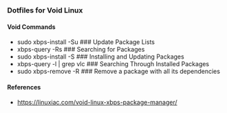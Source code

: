 ### Dotfiles for Void Linux

#### Void Commands
- sudo xbps-install -Su         ### Update Package Lists
- xbps-query -Rs 			          ### Searching for Packages
- sudo xbps-install -S          ### Installing and Updating Packages
- xbps-query -l | grep vlc      ### Searching Through Installed Packages
- sudo xbps-remove -R           ### Remove a package with all its dependencies


#### References
- https://linuxiac.com/void-linux-xbps-package-manager/
